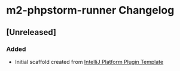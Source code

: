 <!-- Keep a Changelog guide -> https://keepachangelog.com -->

# m2-phpstorm-runner Changelog

## [Unreleased]
### Added
- Initial scaffold created from [IntelliJ Platform Plugin Template](https://github.com/JetBrains/intellij-platform-plugin-template)
